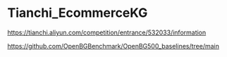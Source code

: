 # Tianchi_EcommerceKG

https://tianchi.aliyun.com/competition/entrance/532033/information

https://github.com/OpenBGBenchmark/OpenBG500_baselines/tree/main
